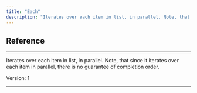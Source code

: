 ```yaml
---
title: "Each"
description: "Iterates over each item in list, in parallel. Note, that since it iterates over each item in parallel, there is no guarantee of completion order."
---
```

## Reference
<hr />

Iterates over each item in list, in parallel. Note, that since it iterates over each item in parallel, there is no guarantee of completion order.



Version: 1

<hr />






